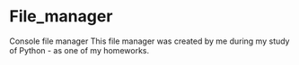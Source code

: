 # File_manager
Console file manager
This file manager was created by me during my study of Python - as one of my homeworks.
